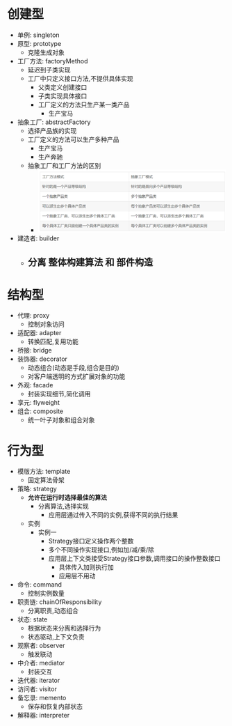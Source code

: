 # 创建型

- 单例: singleton
- 原型: prototype
    - 克隆生成对象
- 工厂方法: factoryMethod
    - 延迟到子类实现
    - 工厂中只定义接口方法,不提供具体实现
        - 父类定义创建接口
        - 子类实现具体接口
        - 工厂定义的方法只生产某一类产品
            - 生产宝马
- 抽象工厂: abstractFactory
    - 选择产品族的实现
    - 工厂定义的方法可以生产多种产品
        - 生产宝马
        - 生产奔驰
    - 抽象工厂和工厂方法的区别
        - ![](./resource/factoryMethod_abstractFactory.png)
- 建造者: builder
    - 分离 整体构建算法 和 部件构造
      - 

# 结构型

- 代理: proxy
    - 控制对象访问
- 适配器: adapter
    - 转换匹配,复用功能
- 桥接: bridge
- 装饰器: decorator
    - 动态组合(动态是手段,组合是目的)
    - 对客户端透明的方式扩展对象的功能
- 外观: facade
    - 封装实现细节,简化调用
- 享元: flyweight
- 组合: composite
    - 统一叶子对象和组合对象

# 行为型

- 模版方法: template
    - 固定算法骨架
- 策略: strategy
    - **允许在运行时选择最佳的算法**
        - 分离算法,选择实现
            - 应用层通过传入不同的实例,获得不同的执行结果
    - 实例
        - 实例一
            - Strategy接口定义操作两个整数
            - 多个不同操作实现接口,例如加/减/乘/除
            - 应用层上下文类接受Strategy接口参数,调用接口的操作整数接口
                - 具体传入加则执行加
                - 应用层不用动
- 命令: command
    - 控制实例数量
- 职责链: chainOfResponsibility
    - 分离职责,动态组合
- 状态: state
    - 根据状态来分离和选择行为
    - 状态驱动,上下文负责
- 观察者: observer
    - 触发联动
- 中介者: mediator
    - 封装交互
- 迭代器: iterator
- 访问者: visitor
- 备忘录: memento
    - 保存和恢复内部状态
- 解释器: interpreter
